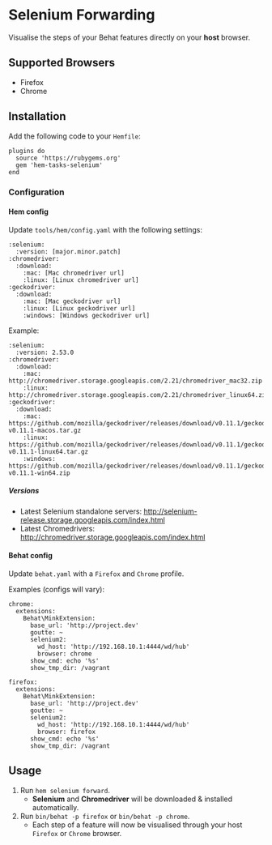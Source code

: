 # Selenium Forwarding

Visualise the steps of your Behat features directly on your __host__ browser.

## Supported Browsers

* Firefox
* Chrome

## Installation

Add the following code to your `Hemfile`:

    plugins do
      source 'https://rubygems.org'
      gem 'hem-tasks-selenium'
    end

### Configuration

#### Hem config
Update `tools/hem/config.yaml` with the following settings:

    :selenium:
      :version: [major.minor.patch]
    :chromedriver:
      :download:
        :mac: [Mac chromedriver url]
        :linux: [Linux chromedriver url]
    :geckodriver:
      :download:
        :mac: [Mac geckodriver url]
        :linux: [Linux geckodriver url]
        :windows: [Windows geckodriver url]

Example:

    :selenium:
      :version: 2.53.0
    :chromedriver:
      :download:
        :mac: http://chromedriver.storage.googleapis.com/2.21/chromedriver_mac32.zip
        :linux: http://chromedriver.storage.googleapis.com/2.21/chromedriver_linux64.zip
    :geckodriver:
      :download:
        :mac: https://github.com/mozilla/geckodriver/releases/download/v0.11.1/geckodriver-v0.11.1-macos.tar.gz
        :linux: https://github.com/mozilla/geckodriver/releases/download/v0.11.1/geckodriver-v0.11.1-linux64.tar.gz
        :windows: https://github.com/mozilla/geckodriver/releases/download/v0.11.1/geckodriver-v0.11.1-win64.zip

##### Versions

* Latest Selenium standalone servers:
    http://selenium-release.storage.googleapis.com/index.html
* Latest Chromedrivers:
    http://chromedriver.storage.googleapis.com/index.html

#### Behat config
Update `behat.yaml` with a `Firefox` and `Chrome` profile.

Examples (configs will vary):

    chrome:
      extensions:
        Behat\MinkExtension:
          base_url: 'http://project.dev'
          goutte: ~
          selenium2:
            wd_host: 'http://192.168.10.1:4444/wd/hub'
            browser: chrome
          show_cmd: echo '%s'
          show_tmp_dir: /vagrant

    firefox:
      extensions:
        Behat\MinkExtension:
          base_url: 'http://project.dev'
          goutte: ~
          selenium2:
            wd_host: 'http://192.168.10.1:4444/wd/hub'
            browser: firefox
          show_cmd: echo '%s'
          show_tmp_dir: /vagrant

## Usage

1. Run `hem selenium forward`.
    * __Selenium__ and __Chromedriver__ will be downloaded & installed automatically.
2. Run `bin/behat -p firefox` or `bin/behat -p chrome`.
    * Each step of a feature will now be visualised through your host `Firefox` or `Chrome` browser.
